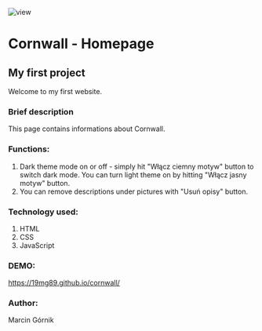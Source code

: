 ![view](https://files.holidaycottages.co.uk/blogs%2F1595341680937-Blog+lead+image+%28Cornwall%29.jpg)

# Cornwall - Homepage

## My first project

Welcome to my first website. 

### Brief description

This page contains informations about Cornwall. 
### Functions:

1. Dark theme mode on or off - simply hit "Włącz ciemny motyw" button to switch dark mode. You can turn light theme on by hitting "Włącz jasny motyw" button.
2. You can remove descriptions under pictures with "Usuń opisy" button.

### Technology used: 

1. HTML
2. CSS
3. JavaScript

### DEMO:

https://19mg89.github.io/cornwall/

### Author:

Marcin Górnik
 
